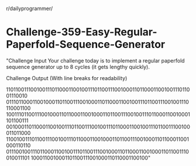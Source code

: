 r/dailyprogrammer/
# Challenge-359-Easy-Regular-Paperfold-Sequence-Generator

"Challenge Input
Your challenge today is to implement a regular paperfold sequence generator up to 8 cycles (it gets lengthy quickly).

Challenge Output
(With line breaks for readability)

110110011100100111011000110010011101100111001000110110001100100111011001110010
011101100011001000110110011100100011011000110010011101100111001001110110001100
100111011001110010001101100011001000110110011100100111011000110010001101100111
001000110110001100100111011001110010011101100011001001110110011100100011011000
110010011101100111001001110110001100100011011001110010001101100011001000110110
011100100111011000110010011101100111001000110110001100100011011001110010011101
1000110010001101100111001000110110001100100"
